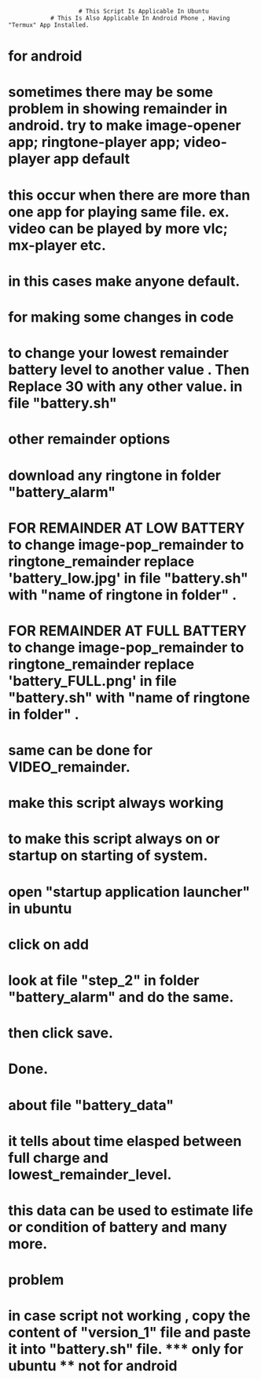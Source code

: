 						# This Script Is Applicable In Ubuntu
				# This Is Also Applicable In Android Phone , Having "Termux" App Installed.
				
				










# for android
# sometimes there may be some problem in showing remainder in android. try to make image-opener app; ringtone-player app; video-player app default
	
# this occur when there are more than one app for playing same file. ex. video can be played by more vlc; mx-player etc.
# in this cases make anyone default.
















# for making some changes in code
# to change your lowest remainder battery level to another value . Then Replace 30 with any other value. in file "battery.sh"



















# other remainder options
# download any ringtone in folder "battery_alarm"

# FOR REMAINDER AT LOW BATTERY to change image-pop_remainder to ringtone_remainder replace 'battery_low.jpg' in file "battery.sh" with         "name of ringtone in folder" .

# FOR REMAINDER AT FULL BATTERY to change image-pop_remainder to ringtone_remainder replace 'battery_FULL.png' in file "battery.sh" with       "name of ringtone in folder" .

# same can be done for VIDEO_remainder.





















# make this script always working
# to make this script always on or startup on starting of system.
# open "startup application launcher" in ubuntu
# click on add
# look at file "step_2" in folder "battery_alarm" and do the same.
# then click save.
# Done.














# about file "battery_data"
# it tells about time elasped between full charge and lowest_remainder_level.
# this data can be used to estimate life or condition of battery and many more.














# problem
# in case script not working , copy the content of "version_1" file and paste it into "battery.sh" file.   *** only for ubuntu  ** not for android


